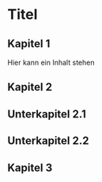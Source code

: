 # Titel


## Kapitel 1
Hier kann ein Inhalt stehen

## Kapitel 2
## Unterkapitel 2.1
## Unterkapitel 2.2

## Kapitel 3
